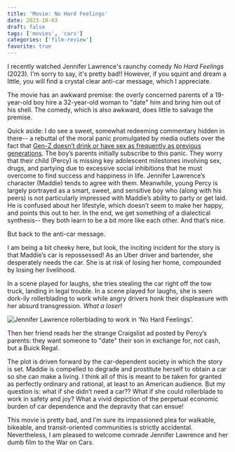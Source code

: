 ```yaml
---
title: 'Movie: No Hard Feelings'
date: 2023-10-03
draft: false
tags: ['movies', 'cars']
categories: ['film-review']
favorite: true
---
```


I recently watched Jennifer Lawrence's raunchy comedy _No Hard Feelings_ (2023). I'm sorry to say, it's pretty bad!! However, if you squint and dream a little, you will find a crystal clear anti-car message, which I appreciate.

The movie has an awkward premise: the overly concerned parents of a 19-year-old boy hire a 32-year-old woman to "date" him and bring him out of his shell. The comedy, which is also awkward, does little to salvage the premise.

Quick aside: I do see a sweet, somewhat redeeming commentary hidden in there-- a rebuttal of the moral panic promulgated by media outlets over the fact that [Gen-Z doesn’t drink or have sex as frequently as previous generations](https://www.businessinsider.com/generation-z-sex-alcohol-driving-study-2017-9). The boy’s parents initially subscribe to this panic. They worry that their child (Percy) is missing key adolescent milestones involving sex, drugs, and partying due to excessive social inhibitions that he must overcome to find success and happiness in life. Jennifer Lawrence’s character (Maddie) tends to agree with them. Meanwhile, young Percy is largely portrayed as a smart, sweet, and sensitive boy who (along with his peers) is not particularly impressed with Maddie’s ability to party or get laid. He is confused about her lifestyle, which doesn’t seem to make her happy, and points this out to her. In the end, we get something of a dialectical synthesis-- they both learn to be a bit more like each other. And that’s nice.

But back to the anti-car message.

I am being a bit cheeky here, but look, the inciting incident for the story is that Maddie’s car is repossessed! As an Uber driver and bartender, she desperately needs the car. She is at risk of losing her home, compounded by losing her livelihood.

In a scene played for laughs, she tries stealing the car right off the tow truck, landing in legal trouble. In a scene played for laughs, she is seen dork-ily rollerblading to work while angry drivers honk their displeasure with her absurd transgression. _What a loser!_

![Jennifer Lawrence rollerblading to work in 'No Hard Feelings'.](https://www.thehollywoodnews.com/wp-content/uploads/No-Hard-Feelings-Image-3-In-Cinemas-21-June.jpg)

Then her friend reads her the strange Craigslist ad posted by Percy’s parents: they want someone to "date" their son in exchange for, not cash, but a Buick Regal.

The plot is driven forward by the car-dependent society in which the story is set. Maddie is compelled to degrade and prostitute herself to obtain a car so she can make a living. I think all of this is meant to be taken for granted as perfectly ordinary and rational, at least to an American audience. But my question is: what if she didn’t need a car?? What if she could rollerblade to work in safety and joy? What a vivid depiction of the perpetual economic burden of car dependence and the depravity that can ensue!

This movie is pretty bad, and I’m sure its impassioned plea for walkable, bikeable, and transit-oriented communities is strictly accidental. Nevertheless, I am pleased to welcome comrade Jennifer Lawrence and her dumb film to the War on Cars.
